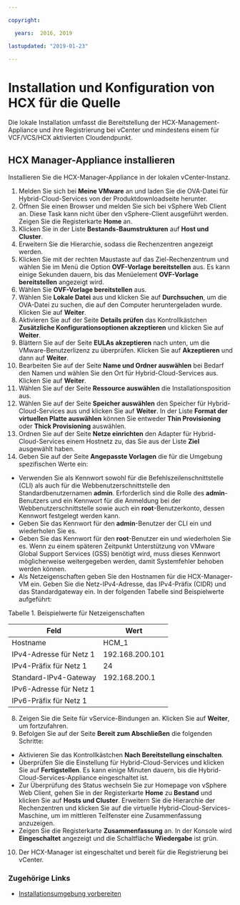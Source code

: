 ```yaml
---

copyright:

  years:  2016, 2019

lastupdated: "2019-01-23"

---
```

# Installation und Konfiguration von HCX für die Quelle

Die lokale Installation umfasst die Bereitstellung der HCX-Management-Appliance und ihre Registrierung bei vCenter und mindestens einem für VCF/VCS/HCX aktivierten Cloudendpunkt.

## HCX Manager-Appliance installieren

Installieren Sie die HCX-Manager-Appliance in der lokalen vCenter-Instanz.

1. Melden Sie sich bei **Meine VMware** an und laden Sie die OVA-Datei für Hybrid-Cloud-Services von der Produktdownloadseite herunter.
2. Öffnen Sie einen Browser und melden Sie sich bei vSphere Web Client an. Diese Task kann nicht über den vSphere-Client ausgeführt werden. Zeigen Sie die Registerkarte **Home** an.
3. Klicken Sie in der Liste **Bestands-Baumstrukturen** auf **Host und Cluster**.
4. Erweitern Sie die Hierarchie, sodass die Rechenzentren angezeigt werden.
5. Klicken Sie mit der rechten Maustaste auf das Ziel-Rechenzentrum und wählen Sie im Menü die Option **OVF-Vorlage bereitstellen** aus. Es kann einige Sekunden dauern, bis das Menüelement **OVF-Vorlage bereitstellen** angezeigt wird.
6. Wählen Sie **OVF-Vorlage bereitstellen** aus.
  1. Wählen Sie **Lokale Datei** aus und klicken Sie auf **Durchsuchen**, um die OVA-Datei zu suchen, die auf den Computer heruntergeladen wurde. Klicken Sie auf **Weiter**.
  2. Aktivieren Sie auf der Seite **Details prüfen** das Kontrollkästchen **Zusätzliche Konfigurationsoptionen akzeptieren** und klicken Sie auf **Weiter**.
  3. Blättern Sie auf der Seite **EULAs akzeptieren** nach unten, um die VMware-Benutzerlizenz zu überprüfen. Klicken Sie auf **Akzeptieren** und dann auf **Weiter**.
  4. Bearbeiten Sie auf der Seite **Name und Ordner auswählen** bei Bedarf den Namen und wählen Sie den Ort für Hybrid-Cloud-Services aus. Klicken Sie auf **Weiter**.
  5. Wählen Sie auf der Seite **Ressource auswählen** die Installationsposition aus.
  6. Wählen Sie auf der Seite **Speicher auswählen** den Speicher für Hybrid-Cloud-Services aus und klicken Sie auf **Weiter**. In der Liste **Format der virtuellen Platte auswählen** können Sie entweder **Thin Provisioning** oder **Thick Provisioning** auswählen.
  7. Ordnen Sie auf der Seite **Netze einrichten** den Adapter für Hybrid-Cloud-Services einem Hostnetz zu, das Sie aus der Liste **Ziel** ausgewählt haben.
7. Geben Sie auf der Seite **Angepasste Vorlagen** die für die Umgebung spezifischen Werte ein:
  * Verwenden Sie als Kennwort sowohl für die Befehlszeilenschnittstelle (CLI) als auch für die Webbenutzerschnittstelle den Standardbenutzernamen **admin**. Erforderlich sind die Rolle des **admin**-Benutzers und ein Kennwort für die Anmeldung bei der Webbenutzerschnittstelle sowie auch ein **root**-Benutzerkonto, dessen Kennwort festgelegt werden kann.
  * Geben Sie das Kennwort für den **admin**-Benutzer der CLI ein und wiederholen Sie es.
  * Geben Sie das Kennwort für den **root**-Benutzer ein und wiederholen Sie es. Wenn zu einem späteren Zeitpunkt Unterstützung von VMware Global Support Services (GSS) benötigt wird, muss dieses Kennwort möglicherweise weitergegeben werden, damit Systemfehler behoben werden können.
  * Als Netzeigenschaften geben Sie den Hostnamen für die HCX-Manager-VM ein. Geben Sie die Netz-IPv4-Adresse, das IPv4-Präfix (CIDR) und das Standardgateway ein. In der folgenden Tabelle sind Beispielwerte aufgeführt:

Tabelle 1. Beispielwerte für Netzeigenschaften

| Feld                    | Wert           |
|--------------------------|-----------------|
| Hostname                 | HCM_1           |
| IPv4-Adresse für Netz 1   | 192.168.200.101 |
| IPv4-Präfix für Netz 1    | 24              |
| Standard-IPv4-Gateway     | 192.168.200.1   |
| IPv6-Adresse für Netz 1   |                 |
| IPv6-Präfix für Netz 1    |                 |

8. Zeigen Sie die Seite für vService-Bindungen an. Klicken Sie auf **Weiter**, um fortzufahren.
9. Befolgen Sie auf der Seite **Bereit zum Abschließen** die folgenden Schritte:
  * Aktivieren Sie das Kontrollkästchen **Nach Bereitstellung einschalten**.
  * Überprüfen Sie die Einstellung für Hybrid-Cloud-Services und klicken Sie auf **Fertigstellen**. Es kann einige Minuten dauern, bis die Hybrid-Cloud-Services-Appliance eingeschaltet ist.
  * Zur Überprüfung des Status wechseln Sie zur Homepage von vSphere Web Client, gehen Sie in der Registerkarte **Home** zu **Bestand** und klicken Sie auf **Hosts und Cluster**. Erweitern Sie die Hierarchie der Rechenzentren und klicken Sie auf die virtuelle Hybrid-Cloud-Services-Maschine, um im mittleren Teilfenster eine Zusammenfassung anzuzeigen.
  * Zeigen Sie die Registerkarte **Zusammenfassung** an. In der Konsole wird **Eingeschaltet** angezeigt und die Schaltfläche **Wiedergabe** ist grün.
10. Der HCX-Manager ist eingeschaltet und bereit für die Registrierung bei vCenter.

### Zugehörige Links

* [Installationsumgebung vorbereiten](/docs/services/vmwaresolutions/archiref/hcx-archi/hcx-archi-prep-install.html)
